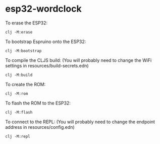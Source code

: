 # esp32-wordclock

To erase the ESP32:
```
clj -M:erase
```

To bootstrap Espruino onto the ESP32:
```
clj -M:bootstrap
```

To compile the CLJS build: (You will probably need to change the WiFi settings in resources/build-secrets.edn)
```
clj -M:build
```

To create the ROM:
```
clj -M:rom
```

To flash the ROM to the ESP32:
```
clj -M:flash
```

To connect to the REPL: (You will probably need to change the endpoint address in resources/config.edn)
```
clj -M:repl
```